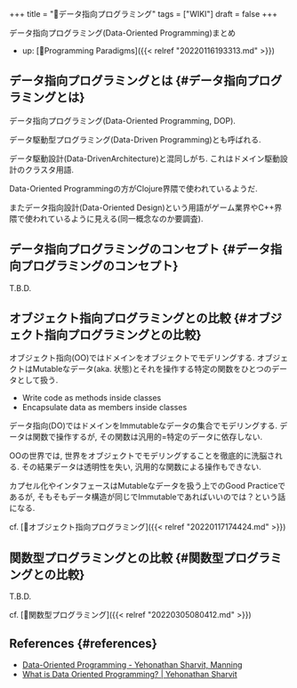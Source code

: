 +++
title = "📝データ指向プログラミング"
tags = ["WIKI"]
draft = false
+++

データ指向プログラミング(Data-Oriented Programming)まとめ

-   up: [📁Programming Paradigms]({{< relref "20220116193313.md" >}})


## データ指向プログラミングとは {#データ指向プログラミングとは}

データ指向プログラミング(Data-Oriented Programming, DOP).

データ駆動型プログラミング(Data-Driven Programming)とも呼ばれる.

データ駆動設計(Data-DrivenArchitecture)と混同しがち.
これはドメイン駆動設計のクラスタ用語.

Data-Oriented Programmingの方がClojure界隈で使われているようだ.

またデータ指向設計(Data-Oriented Design)という用語がゲーム業界やC++界隈で使われているように見える(同一概念なのか要調査).


## データ指向プログラミングのコンセプト {#データ指向プログラミングのコンセプト}

T.B.D.


## オブジェクト指向プログラミングとの比較 {#オブジェクト指向プログラミングとの比較}

オブジェクト指向(OO)ではドメインをオブジェクトでモデリングする.
オブジェクトはMutableなデータ(aka. 状態)とそれを操作する特定の関数をひとつのデータとして扱う.

-   Write code as methods inside classes
-   Encapsulate data as members inside classes

データ指向(DO)ではドメインをImmutableなデータの集合でモデリングする.
データは関数で操作するが, その関数は汎用的=特定のデータに依存しない.

OOの世界では, 世界をオブジェクトでモデリングすることを徹底的に洗脳される.
その結果データは透明性を失い, 汎用的な関数による操作もできない.

カプセル化やインタフェースはMutableなデータを扱う上でのGood Practiceであるが,
そもそもデータ構造が同じでImmutableであればいいのでは？という話になる.

cf. [📝オブジェクト指向プログラミング]({{< relref "20220117174424.md" >}})


## 関数型プログラミングとの比較 {#関数型プログラミングとの比較}

T.B.D.

cf. [📝関数型プログラミング]({{< relref "20220305080412.md" >}})


## References {#references}

-   [Data-Oriented Programming - Yehonathan Sharvit, Manning](https://www.manning.com/books/data-oriented-programming?a_aid=viebel&a_bid=d5b546b7)
-   [What is Data Oriented Programming? | Yehonathan Sharvit](https://blog.klipse.tech/databook/2020/09/25/data-book-chap0.html)
